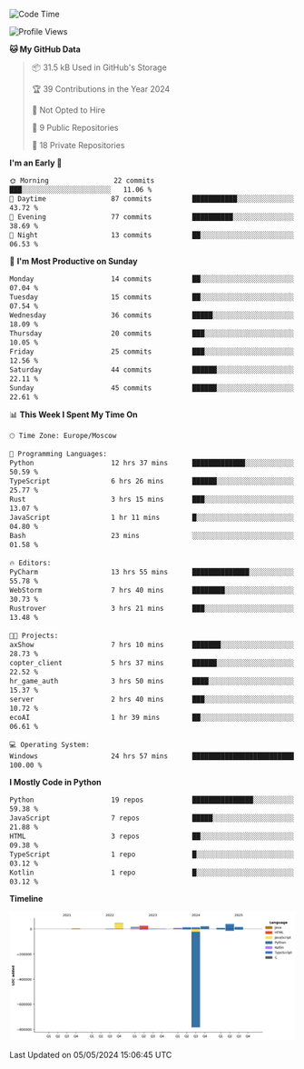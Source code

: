 <!--START_SECTION:waka-->
![Code Time](http://img.shields.io/badge/Code%20Time-316%20hrs%204%20mins-blue)

![Profile Views](http://img.shields.io/badge/Profile%20Views-0-blue)

**🐱 My GitHub Data** 

> 📦 31.5 kB Used in GitHub's Storage 
 > 
> 🏆 39 Contributions in the Year 2024
 > 
> 🚫 Not Opted to Hire
 > 
> 📜 9 Public Repositories 
 > 
> 🔑 18 Private Repositories 
 > 
**I'm an Early 🐤** 

```text
🌞 Morning                22 commits          ███░░░░░░░░░░░░░░░░░░░░░░   11.06 % 
🌆 Daytime                87 commits          ███████████░░░░░░░░░░░░░░   43.72 % 
🌃 Evening                77 commits          ██████████░░░░░░░░░░░░░░░   38.69 % 
🌙 Night                  13 commits          ██░░░░░░░░░░░░░░░░░░░░░░░   06.53 % 
```
📅 **I'm Most Productive on Sunday** 

```text
Monday                   14 commits          ██░░░░░░░░░░░░░░░░░░░░░░░   07.04 % 
Tuesday                  15 commits          ██░░░░░░░░░░░░░░░░░░░░░░░   07.54 % 
Wednesday                36 commits          █████░░░░░░░░░░░░░░░░░░░░   18.09 % 
Thursday                 20 commits          ███░░░░░░░░░░░░░░░░░░░░░░   10.05 % 
Friday                   25 commits          ███░░░░░░░░░░░░░░░░░░░░░░   12.56 % 
Saturday                 44 commits          ██████░░░░░░░░░░░░░░░░░░░   22.11 % 
Sunday                   45 commits          ██████░░░░░░░░░░░░░░░░░░░   22.61 % 
```


📊 **This Week I Spent My Time On** 

```text
🕑︎ Time Zone: Europe/Moscow

💬 Programming Languages: 
Python                   12 hrs 37 mins      █████████████░░░░░░░░░░░░   50.59 % 
TypeScript               6 hrs 26 mins       ██████░░░░░░░░░░░░░░░░░░░   25.77 % 
Rust                     3 hrs 15 mins       ███░░░░░░░░░░░░░░░░░░░░░░   13.07 % 
JavaScript               1 hr 11 mins        █░░░░░░░░░░░░░░░░░░░░░░░░   04.80 % 
Bash                     23 mins             ░░░░░░░░░░░░░░░░░░░░░░░░░   01.58 % 

🔥 Editors: 
PyCharm                  13 hrs 55 mins      ██████████████░░░░░░░░░░░   55.78 % 
WebStorm                 7 hrs 40 mins       ████████░░░░░░░░░░░░░░░░░   30.73 % 
Rustrover                3 hrs 21 mins       ███░░░░░░░░░░░░░░░░░░░░░░   13.48 % 

🐱‍💻 Projects: 
axShow                   7 hrs 10 mins       ███████░░░░░░░░░░░░░░░░░░   28.73 % 
copter_client            5 hrs 37 mins       ██████░░░░░░░░░░░░░░░░░░░   22.52 % 
hr_game_auth             3 hrs 50 mins       ████░░░░░░░░░░░░░░░░░░░░░   15.37 % 
server                   2 hrs 40 mins       ███░░░░░░░░░░░░░░░░░░░░░░   10.72 % 
ecoAI                    1 hr 39 mins        ██░░░░░░░░░░░░░░░░░░░░░░░   06.61 % 

💻 Operating System: 
Windows                  24 hrs 57 mins      █████████████████████████   100.00 % 
```

**I Mostly Code in Python** 

```text
Python                   19 repos            ███████████████░░░░░░░░░░   59.38 % 
JavaScript               7 repos             █████░░░░░░░░░░░░░░░░░░░░   21.88 % 
HTML                     3 repos             ██░░░░░░░░░░░░░░░░░░░░░░░   09.38 % 
TypeScript               1 repo              █░░░░░░░░░░░░░░░░░░░░░░░░   03.12 % 
Kotlin                   1 repo              █░░░░░░░░░░░░░░░░░░░░░░░░   03.12 % 
```



**Timeline**

![Lines of Code chart](https://raw.githubusercontent.com/adlemx/adlemx/main/assets/bar_graph.png)


 Last Updated on 05/05/2024 15:06:45 UTC
<!--END_SECTION:waka-->
